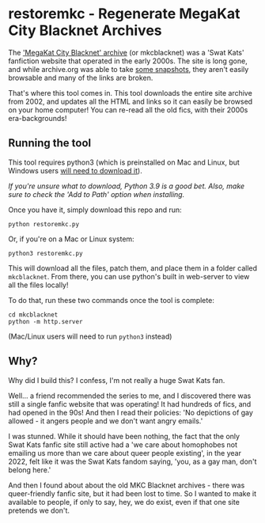 # restoremkc - Regenerate MegaKat City Blacknet Archives

The ['MegaKat City Blacknet' archive](https://fanlore.org/wiki/MKC_Blacknet) (or
mkcblacknet) was a 'Swat Kats' fanfiction website that operated in the early
2000s. The site is long gone, and while archive.org was able to take [some
snapshots](https://web.archive.org/web/20050206222836/http://swatkats.org/download/index.html),
they aren't easily browsable and many of the links are broken.

That's where this tool comes in. This tool downloads the entire site archive
from 2002, and updates all the HTML and links so it can easily be browsed on
your home computer! You can re-read all the old fics, with their 2000s
era-backgrounds!

## Running the tool

This tool requires python3 (which is preinstalled on Mac and Linux, but Windows
users [will need to download it](https://www.python.org/downloads/)).

*If you're unsure what to download, Python 3.9 is a good bet. Also, make sure to
check the 'Add to Path' option when installing.*

Once you have it, simply download this repo and run:

```
python restoremkc.py
```

Or, if you're on a Mac or Linux system:
```
python3 restoremkc.py
```

This will download all the files, patch them, and place them in a
folder called `mkcblacknet`. From there, you can use python's built
in web-server to view all the files locally! 

To do that, run these two commands once the tool is complete:
```
cd mkcblacknet
python -m http.server
```

(Mac/Linux users will need to run `python3` instead)

## Why?

Why did I build this? I confess, I'm not really a huge Swat Kats fan.

Well... a friend recommended the series to me, and I discovered there was still
a single fanfic website that was operating! It had hundreds of fics, and had
opened in the 90s! And then I read their policies: 'No depictions of gay allowed - 
it angers people and we don't want angry emails.'

I was stunned. While it should have been nothing, the fact that the only Swat
Kats fanfic site still active had a 'we care about homophobes not emailing us
more than we care about queer people existing', in the year 2022, felt like it
was the Swat Kats fandom saying, 'you, as a gay man, don't belong here.'

And then I found about about the old MKC Blacknet archives - there was queer-friendly
fanfic site, but it had been lost to time. So I wanted to make it
available to people, if only to say, hey, we do exist, even if that one site
pretends we don't.